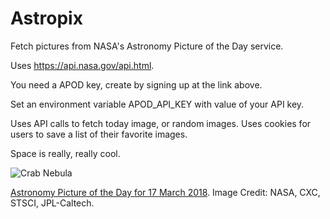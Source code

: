 # Astropix

Fetch pictures from NASA's Astronomy Picture of the Day service.

Uses https://api.nasa.gov/api.html.


You need a APOD key, create by signing up at the link above.

Set an environment variable APOD_API_KEY with value of your API key.


Uses API calls to fetch today image, or random images.
Uses cookies for users to save a list of their favorite images.


Space is really, really cool.

![Crab Nebula](https://apod.nasa.gov/apod/image/1803/crab_lg.jpg)

[Astronomy Picture of the Day for 17 March 2018](https://apod.nasa.gov/apod/ap180317.html). Image Credit: NASA, CXC, STSCI, JPL-Caltech. 
